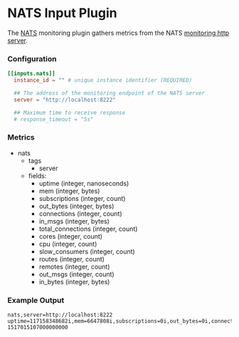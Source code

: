 # NATS Input Plugin

The [NATS](http://www.nats.io/about/) monitoring plugin gathers metrics from
the NATS [monitoring http server](https://www.nats.io/documentation/server/gnatsd-monitoring/).

### Configuration

```toml
[[inputs.nats]]
  instance_id = "" # unique instance identifier (REQUIRED)

  ## The address of the monitoring endpoint of the NATS server
  server = "http://localhost:8222"

  ## Maximum time to receive response
  # response_timeout = "5s"
```

### Metrics

- nats
    - tags
        - server
    - fields:
        - uptime (integer, nanoseconds)
        - mem (integer, bytes)
        - subscriptions (integer, count)
        - out_bytes (integer, bytes)
        - connections (integer, count)
        - in_msgs (integer, bytes)
        - total_connections (integer, count)
        - cores (integer, count)
        - cpu (integer, count)
        - slow_consumers (integer, count)
        - routes (integer, count)
        - remotes (integer, count)
        - out_msgs (integer, count)
        - in_bytes (integer, bytes)

### Example Output

```
nats,server=http://localhost:8222 uptime=117158348682i,mem=6647808i,subscriptions=0i,out_bytes=0i,connections=0i,in_msgs=0i,total_connections=0i,cores=2i,cpu=0,slow_consumers=0i,routes=0i,remotes=0i,out_msgs=0i,in_bytes=0i 1517015107000000000
```
